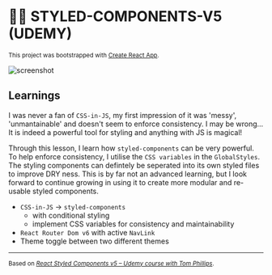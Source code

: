 # 💅🏼 STYLED-COMPONENTS-V5 (UDEMY)

<sub>This project was bootstrapped with [Create React App](https://github.com/facebook/create-react-app).</sub>

![screenshot](./docs/ss.gif)

## Learnings

I was never a fan of `CSS-in-JS`, my first impression of it was 'messy', 'unmantainable' and doesn't seem to enforce consistency. I may be wrong... It is indeed a powerful tool for styling and anything with JS is magical!  

Through this lesson, I learn how `styled-components` can be very powerful. To help enforce consistency, I utilise the `CSS variables` in the `GlobalStyles`. The styling components can defintely be seperated into its own styled files to improve DRY ness. This is by far not an advanced learning, but I look forward to continue growing in using it to create more modular and re-usable styled components. 

- `CSS-in-JS` → `styled-components`
  - with conditional styling
  - implement CSS variables for consistency and maintainability
- `React Router Dom v6` with active `NavLink` 
- Theme toggle between two different themes 

---

<sub>Based on [*React Styled Components v5 – Udemy course with Tom Phillips*](https://www.udemy.com/share/101vVm3@NmqAFTB6oXPfe7PNTXfGy3QKOJizgnzwuMTjVwEoujVu9R2nHcbSLtxsYWNLcw52pQ==/).</sub>


